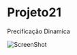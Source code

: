 # Projeto21
Precificação Dinamica

![ScreenShot](https://github.com/rodfloripa/Projeto21/edit/main/img.png?raw=true)
